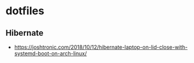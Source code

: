 # dotfiles


## Hibernate

- https://joshtronic.com/2018/10/12/hibernate-laptop-on-lid-close-with-systemd-boot-on-arch-linux/
